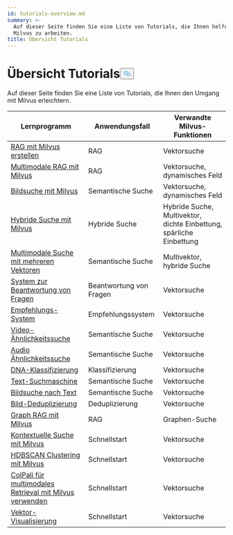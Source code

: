 ```yaml
---
id: tutorials-overview.md
summary: >-
  Auf dieser Seite finden Sie eine Liste von Tutorials, die Ihnen helfen, mit
  Milvus zu arbeiten.
title: Übersicht Tutorials
---
```

<h1 id="Tutorials-Overview" class="common-anchor-header">Übersicht Tutorials<button data-href="#Tutorials-Overview" class="anchor-icon" translate="no">
      <svg translate="no"
        aria-hidden="true"
        focusable="false"
        height="20"
        version="1.1"
        viewBox="0 0 16 16"
        width="16"
      >
        <path
          fill="#0092E4"
          fill-rule="evenodd"
          d="M4 9h1v1H4c-1.5 0-3-1.69-3-3.5S2.55 3 4 3h4c1.45 0 3 1.69 3 3.5 0 1.41-.91 2.72-2 3.25V8.59c.58-.45 1-1.27 1-2.09C10 5.22 8.98 4 8 4H4c-.98 0-2 1.22-2 2.5S3 9 4 9zm9-3h-1v1h1c1 0 2 1.22 2 2.5S13.98 12 13 12H9c-.98 0-2-1.22-2-2.5 0-.83.42-1.64 1-2.09V6.25c-1.09.53-2 1.84-2 3.25C6 11.31 7.55 13 9 13h4c1.45 0 3-1.69 3-3.5S14.5 6 13 6z"
        ></path>
      </svg>
    </button></h1><p>Auf dieser Seite finden Sie eine Liste von Tutorials, die Ihnen den Umgang mit Milvus erleichtern.</p>
<table>
<thead>
<tr><th>Lernprogramm</th><th>Anwendungsfall</th><th>Verwandte Milvus-Funktionen</th></tr>
</thead>
<tbody>
<tr><td><a href="/docs/de/build-rag-with-milvus.md">RAG mit Milvus erstellen</a></td><td>RAG</td><td>Vektorsuche</td></tr>
<tr><td><a href="/docs/de/multimodal_rag_with_milvus.md">Multimodale RAG mit Milvus</a></td><td>RAG</td><td>Vektorsuche, dynamisches Feld</td></tr>
<tr><td><a href="/docs/de/image_similarity_search.md">Bildsuche mit Milvus</a></td><td>Semantische Suche</td><td>Vektorsuche, dynamisches Feld</td></tr>
<tr><td><a href="/docs/de/hybrid_search_with_milvus.md">Hybride Suche mit Milvus</a></td><td>Hybride Suche</td><td>Hybride Suche, Multivektor, dichte Einbettung, spärliche Einbettung</td></tr>
<tr><td><a href="/docs/de/multimodal_rag_with_milvus.md">Multimodale Suche mit mehreren Vektoren</a></td><td>Semantische Suche</td><td>Multivektor, hybride Suche</td></tr>
<tr><td><a href="/docs/de/question_answering_system.md">System zur Beantwortung von Fragen</a></td><td>Beantwortung von Fragen</td><td>Vektorsuche</td></tr>
<tr><td><a href="/docs/de/recommendation_system.md">Empfehlungs-System</a></td><td>Empfehlungssystem</td><td>Vektorsuche</td></tr>
<tr><td><a href="/docs/de/video_similarity_search.md">Video-Ähnlichkeitssuche</a></td><td>Semantische Suche</td><td>Vektorsuche</td></tr>
<tr><td><a href="/docs/de/audio_similarity_search.md">Audio Ähnlichkeitssuche</a></td><td>Semantische Suche</td><td>Vektorsuche</td></tr>
<tr><td><a href="/docs/de/dna_sequence_classification.md">DNA-Klassifizierung</a></td><td>Klassifizierung</td><td>Vektorsuche</td></tr>
<tr><td><a href="/docs/de/text_search_engine.md">Text-Suchmaschine</a></td><td>Semantische Suche</td><td>Vektorsuche</td></tr>
<tr><td><a href="/docs/de/text_image_search.md">Bildsuche nach Text</a></td><td>Semantische Suche</td><td>Vektorsuche</td></tr>
<tr><td><a href="/docs/de/image_deduplication_system.md">Bild-Deduplizierung</a></td><td>Deduplizierung</td><td>Vektorsuche</td></tr>
<tr><td><a href="/docs/de/graph_rag_with_milvus.md">Graph RAG mit Milvus</a></td><td>RAG</td><td>Graphen-Suche</td></tr>
<tr><td><a href="/docs/de/contextual_retrieval_with_milvus.md">Kontextuelle Suche mit Milvus</a></td><td>Schnellstart</td><td>Vektorsuche</td></tr>
<tr><td><a href="/docs/de/hdbscan_clustering_with_milvus.md">HDBSCAN Clustering mit Milvus</a></td><td>Schnellstart</td><td>Vektorsuche</td></tr>
<tr><td><a href="/docs/de/use_ColPali_with_milvus.md">ColPali für multimodales Retrieval mit Milvus verwenden</a></td><td>Schnellstart</td><td>Vektorsuche</td></tr>
<tr><td><a href="/docs/de/vector_visualization.md">Vektor-Visualisierung</a></td><td>Schnellstart</td><td>Vektorsuche</td></tr>
</tbody>
</table>
